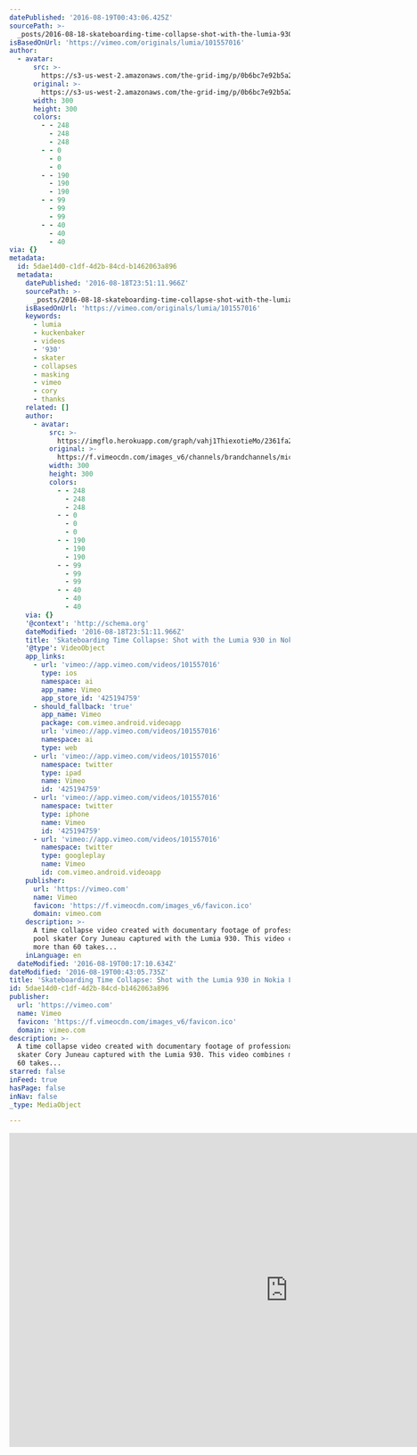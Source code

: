 ```yaml
---
datePublished: '2016-08-19T00:43:06.425Z'
sourcePath: >-
  _posts/2016-08-18-skateboarding-time-collapse-shot-with-the-lumia-930-in-noki.md
isBasedOnUrl: 'https://vimeo.com/originals/lumia/101557016'
author:
  - avatar:
      src: >-
        https://s3-us-west-2.amazonaws.com/the-grid-img/p/0b6bc7e92b5a2b840a5a19598025ca2ffbcfd932.png
      original: >-
        https://s3-us-west-2.amazonaws.com/the-grid-img/p/0b6bc7e92b5a2b840a5a19598025ca2ffbcfd932.png
      width: 300
      height: 300
      colors:
        - - 248
          - 248
          - 248
        - - 0
          - 0
          - 0
        - - 190
          - 190
          - 190
        - - 99
          - 99
          - 99
        - - 40
          - 40
          - 40
via: {}
metadata:
  id: 5dae14d0-c1df-4d2b-84cd-b1462063a896
  metadata:
    datePublished: '2016-08-18T23:51:11.966Z'
    sourcePath: >-
      _posts/2016-08-18-skateboarding-time-collapse-shot-with-the-lumia-930-in-noki.md
    isBasedOnUrl: 'https://vimeo.com/originals/lumia/101557016'
    keywords:
      - lumia
      - kuckenbaker
      - videos
      - '930'
      - skater
      - collapses
      - masking
      - vimeo
      - cory
      - thanks
    related: []
    author:
      - avatar:
          src: >-
            https://imgflo.herokuapp.com/graph/vahj1ThiexotieMo/2361fa2b7cb80ebaf8875287d5eebd3e/noop.png?input=https%3A%2F%2Ff.vimeocdn.com%2Fimages_v6%2Fchannels%2Fbrandchannels%2Fmicrosoft%2Fspotlight_cy.png
          original: >-
            https://f.vimeocdn.com/images_v6/channels/brandchannels/microsoft/spotlight_cy.png
          width: 300
          height: 300
          colors:
            - - 248
              - 248
              - 248
            - - 0
              - 0
              - 0
            - - 190
              - 190
              - 190
            - - 99
              - 99
              - 99
            - - 40
              - 40
              - 40
    via: {}
    '@context': 'http://schema.org'
    dateModified: '2016-08-18T23:51:11.966Z'
    title: 'Skateboarding Time Collapse: Shot with the Lumia 930 in Nokia Lumia'
    '@type': VideoObject
    app_links:
      - url: 'vimeo://app.vimeo.com/videos/101557016'
        type: ios
        namespace: ai
        app_name: Vimeo
        app_store_id: '425194759'
      - should_fallback: 'true'
        app_name: Vimeo
        package: com.vimeo.android.videoapp
        url: 'vimeo://app.vimeo.com/videos/101557016'
        namespace: ai
        type: web
      - url: 'vimeo://app.vimeo.com/videos/101557016'
        namespace: twitter
        type: ipad
        name: Vimeo
        id: '425194759'
      - url: 'vimeo://app.vimeo.com/videos/101557016'
        namespace: twitter
        type: iphone
        name: Vimeo
        id: '425194759'
      - url: 'vimeo://app.vimeo.com/videos/101557016'
        namespace: twitter
        type: googleplay
        name: Vimeo
        id: com.vimeo.android.videoapp
    publisher:
      url: 'https://vimeo.com'
      name: Vimeo
      favicon: 'https://f.vimeocdn.com/images_v6/favicon.ico'
      domain: vimeo.com
    description: >-
      A time collapse video created with documentary footage of professional
      pool skater Cory Juneau captured with the Lumia 930. This video combines
      more than 60 takes...
    inLanguage: en
  dateModified: '2016-08-19T00:17:10.634Z'
dateModified: '2016-08-19T00:43:05.735Z'
title: 'Skateboarding Time Collapse: Shot with the Lumia 930 in Nokia Lumia'
id: 5dae14d0-c1df-4d2b-84cd-b1462063a896
publisher:
  url: 'https://vimeo.com'
  name: Vimeo
  favicon: 'https://f.vimeocdn.com/images_v6/favicon.ico'
  domain: vimeo.com
description: >-
  A time collapse video created with documentary footage of professional pool
  skater Cory Juneau captured with the Lumia 930. This video combines more than
  60 takes...
starred: false
inFeed: true
hasPage: false
inNav: false
_type: MediaObject

---
```

<iframe src="https://cdn.embedly.com/widgets/media.html?src=https%3A%2F%2Fplayer.vimeo.com%2Fvideo%2F101557016&amp;src_secure=1&amp;url=https%3A%2F%2Fvimeo.com%2Foriginals%2Flumia%2F101557016&amp;image=https%3A%2F%2Fvimeo.com%2F101557016%2Fog_image_watermark%2F485313510&amp;key=b7d04c9b404c499eba89ee7072e1c4f7&amp;type=text%2Fhtml&amp;schema=vimeo" width="1000" height="563" scrolling="no" frameborder="0" allowfullscreen="" style=""></iframe>